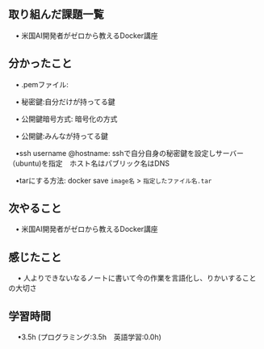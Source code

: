 ## 取り組んだ課題一覧

 　• 米国AI開発者がゼロから教えるDocker講座　

## 分かったこと

 　• .pemファイル: 

 　• 秘密鍵:自分だけが持ってる鍵

 　• 公開鍵暗号方式: 暗号化の方式

 　• 公開鍵:みんなが持ってる鍵

 　•ssh username @hostname: sshで自分自身の秘密鍵を設定しサーバー（ubuntu)を指定　ホスト名はパブリック名はDNS

 　•tarにする方法: docker save `image名` > `指定したファイル名.tar`


## 次やること　

 　• 米国AI開発者がゼロから教えるDocker講座　

## 感じたこと

　 • 人よりできないなるノートに書いて今の作業を言語化し、りかいすることの大切さ

## 学習時間

　 •3.5h (プログラミング:3.5h　英語学習:0.0h)